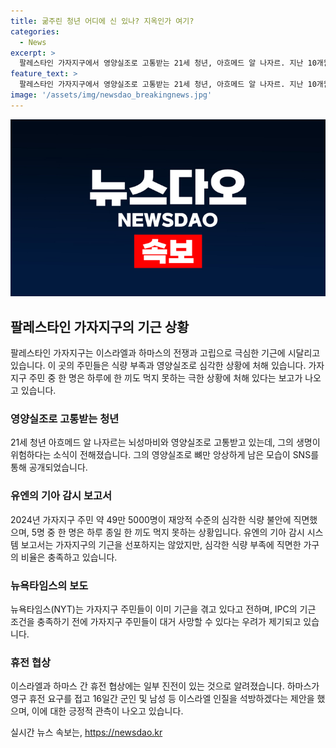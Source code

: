 ```yaml
---
title: 굶주린 청년 어디에 신 있나? 지옥인가 여기?
categories:
  - News
excerpt: >
  팔레스타인 가자지구에서 영양실조로 고통받는 21세 청년, 아흐메드 알 나자르. 지난 10개월간 계속된 이스라엘과 팔레스타인 무장정파 하마스의 전쟁으로 가자지구는 극심한 기근에 시달리고 있다. 주민들은 극한 상황에서 삶을 이어가며 죽음이 눈앞에 다가온다. 유엔의 보고서에 의하면 49만 5000명이 심각한 식량 부족에 직면해 있고, 어린이와 영유아 중 30%가 영양실조로 고통받고 있다. 하지만 IPC는 아직 기근을 선포하지 않았으며, 주민들은 살기 위한 최소한의 생필품마저 얻지 못하고 있다. 이에 하마스는 영구 휴전을 요구하며 중재 협상에 나서고 있으며, 미국과 이스라엘도 휴전을 위한 중요한 돌파구를 찾겠다는 긍정적인 기대를 품고 있다.
feature_text: >
  팔레스타인 가자지구에서 영양실조로 고통받는 21세 청년, 아흐메드 알 나자르. 지난 10개월간 계속된 이스라엘과 팔레스타인 무장정파 하마스의 전쟁으로 가자지구는 극심한 기근에 시달리고 있다. 주민들은 극한 상황에서 삶을 이어가며 죽음이 눈앞에 다가온다. 유엔의 보고서에 의하면 49만 5000명이 심각한 식량 부족에 직면해 있고, 어린이와 영유아 중 30%가 영양실조로 고통받고 있다. 하지만 IPC는 아직 기근을 선포하지 않았으며, 주민들은 살기 위한 최소한의 생필품마저 얻지 못하고 있다. 이에 하마스는 영구 휴전을 요구하며 중재 협상에 나서고 있으며, 미국과 이스라엘도 휴전을 위한 중요한 돌파구를 찾겠다는 긍정적인 기대를 품고 있다.
image: '/assets/img/newsdao_breakingnews.jpg'
---
```


<p><img src="/assets/img/newsdao_breakingnews.jpg" alt="firstkoreanews 속보" /></p>

<h2 data-ke-size="size26">팔레스타인 가자지구의 기근 상황</h2>

<p data-ke-size="size16">팔레스타인 가자지구는 이스라엘과 하마스의 전쟁과 고립으로 극심한 기근에 시달리고 있습니다. 이 곳의 주민들은 식량 부족과 영양실조로 심각한 상황에 처해 있습니다. 가자지구 주민 중 한 명은 하루에 한 끼도 먹지 못하는 극한 상황에 처해 있다는 보고가 나오고 있습니다.</p>

<h3>영양실조로 고통받는 청년</h3>

<p data-ke-size="size16">21세 청년 아흐메드 알 나자르는 뇌성마비와 영양실조로 고통받고 있는데, 그의 생명이 위험하다는 소식이 전해졌습니다. 그의 영양실조로 뼈만 앙상하게 남은 모습이 SNS를 통해 공개되었습니다.</p>

<h3>유엔의 기아 감시 보고서</h3>

<p data-ke-size="size16">2024년 가자지구 주민 약 49만 5000명이 재앙적 수준의 심각한 식량 불안에 직면했으며, 5명 중 한 명은 하루 종일 한 끼도 먹지 못하는 상황입니다. 유엔의 기아 감시 시스템 보고서는 가자지구의 기근을 선포하지는 않았지만, 심각한 식량 부족에 직면한 가구의 비율은 충족하고 있습니다.</p>

<h3>뉴욕타임스의 보도</h3>

<p data-ke-size="size16">뉴욕타임스(NYT)는 가자지구 주민들이 이미 기근을 겪고 있다고 전하며, IPC의 기근 조건을 충족하기 전에 가자지구 주민들이 대거 사망할 수 있다는 우려가 제기되고 있습니다.</p>

<h3>휴전 협상</h3>

<p data-ke-size="size16">이스라엘과 하마스 간 휴전 협상에는 일부 진전이 있는 것으로 알려졌습니다. 하마스가 영구 휴전 요구를 접고 16일간 군인 및 남성 등 이스라엘 인질을 석방하겠다는 제안을 했으며, 이에 대한 긍정적 관측이 나오고 있습니다.</p>
실시간 뉴스 속보는, <a href="https://newsdao.kr" rel="dofollow">https://newsdao.kr</a>


